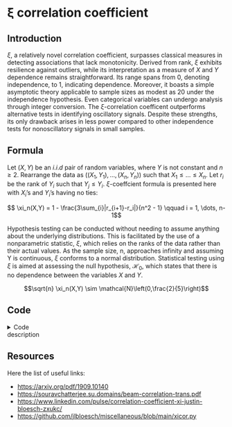 ξ correlation coefficient
================

## Introduction

$\xi$, a relatively novel correlation coefficient, surpasses classical
measures in detecting associations that lack monotonicity. Derived from
rank, $\xi$ exhibits resilience against outliers, while its
interpretation as a measure of $X$ and $Y$ dependence remains
straightforward. Its range spans from 0, denoting independence, to 1,
indicating dependence. Moreover, it boasts a simple asymptotic theory
applicable to sample sizes as modest as 20 under the independence
hypothesis. Even categorical variables can undergo analysis through
integer conversion. The $\xi$-correlation coefficent outperforms
alternative tests in identifying oscillatory signals. Despite these
strengths, its only drawback arises in less power compared to other
independence tests for nonoscillatory signals in small samples.

## Formula

Let $(X, Y)$ be an $i.i.d$ pair of random variables, where $Y$ is not
constant and $n \geq 2$. Rearrange the data as
$((X_1, Y_1), \ldots, (X_n, Y_n))$ such that $X_1 \leq \ldots \leq X_n$.
Let $r_i$ be the rank of $Y_i$ such that $Y_j \leq Y_i$.
$\xi$-coeffcient formula is presented here with $X_i$’s and $Y_i$’s
having no ties:

$$ \xi_n(X,Y) = 1 - \frac{3\sum_{i}|r_{i+1}-r_i|}{n^2 - 1} \qquad i = 1, \dots, n-1$$

Hypothesis testing can be conducted without needing to assume anything
about the underlying distributions. This is facilitated by the use of a
nonparametric statistic, $\xi$, which relies on the ranks of the data
rather than their actual values. As the sample size, n, approaches
infinity and assuming Y is continuous, $\xi$ conforms to a normal
distribution. Statistical testing using $\xi$ is aimed at assessing the
null hypothesis, $\mathcal{H}_0$, which states that there is no
dependence between the variables $X$ and $Y$.

$$\sqrt{n} \xi_n(X,Y) \sim \mathcal{N}\left(0,\frac{2}{5}\right)$$

## Code

<details>
<summary>Code</summary>

``` julia
using Distributions, Plots, DataFrames, MarkdownTables

N = 500
x = sort(rand(Uniform(-5.0,5.0),N))
y = -0.4 .+ 2.926 .* x 
yhat = y + rand(Normal(0.0,1.0),N)
w = 4.0 .- 0.87 .* x.^2 
what = w + rand(Normal(0.0,1.0),N)

#=q1 = scatter(x,yhat, label = :none, title = "Regression line")
q1 = plot!(x,y, mc = :orange)
q2 = scatter(x,what, label = :none, title = "Quadratic line")
q2 = plot!(x,w, mc = :orange)
plot(q1, q2, layout=(1,2), size=(750,300))=#

X = DataFrames.DataFrame((; x,y,w,yhat,what))
#first(X,5) |> markdown_table()
```

</details>
description

## Resources

Here the list of useful links:

- https://arxiv.org/pdf/1909.10140
- https://souravchatterjee.su.domains/beam-correlation-trans.pdf
- https://www.linkedin.com/pulse/correlation-coefficient-xi-justin-bloesch-zxukc/
- https://github.com/jlbloesch/miscellaneous/blob/main/xicor.py
